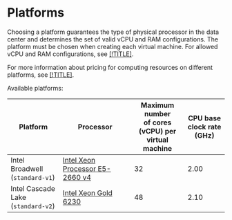 # Platforms

Choosing a platform guarantees the type of physical processor in the data center and determines the set of valid vCPU and RAM configurations. The platform must be chosen when creating each virtual machine. For allowed vCPU and RAM configurations, see [[!TITLE]](performance-levels.md).

For more information about pricing for computing resources on different platforms, see [[!TITLE]](../pricing.md#prices).

Available platforms:

| Platform | Processor | Maximum number</br> of cores (vCPU) per</br> virtual machine | CPU base</br>  clock rate (GHz) |
| --- | --- | --- | --- |
| Intel Broadwell</br> (`standard-v1`) | [Intel Xeon Processor E5-2660 v4](https://ark.intel.com/content/www/us/en/ark/products/91772/intel-xeon-processor-e5-2660-v4-35m-cache-2-00-ghz.html) | 32 | 2.00 |
| Intel Cascade Lake</br> (`standard-v2`) | [Intel Xeon Gold 6230](https://ark.intel.com/content/www/us/en/ark/products/192437/intel-xeon-gold-6230-processor-27-5m-cache-2-10-ghz.html) | 48 | 2.10 |

